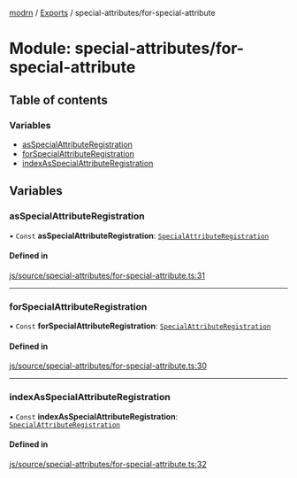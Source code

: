[modrn](../README.md) / [Exports](../modules.md) / special-attributes/for-special-attribute

# Module: special-attributes/for-special-attribute

## Table of contents

### Variables

- [asSpecialAttributeRegistration](special_attributes_for_special_attribute.md#asspecialattributeregistration)
- [forSpecialAttributeRegistration](special_attributes_for_special_attribute.md#forspecialattributeregistration)
- [indexAsSpecialAttributeRegistration](special_attributes_for_special_attribute.md#indexasspecialattributeregistration)

## Variables

### asSpecialAttributeRegistration

• `Const` **asSpecialAttributeRegistration**: [`SpecialAttributeRegistration`](core_types_variables.md#specialattributeregistration)

#### Defined in

[js/source/special-attributes/for-special-attribute.ts:31](https://github.com/alexbfr/modrn/blob/e23b9e9/modrn.ts/js/source/special-attributes/for-special-attribute.ts#L31)

___

### forSpecialAttributeRegistration

• `Const` **forSpecialAttributeRegistration**: [`SpecialAttributeRegistration`](core_types_variables.md#specialattributeregistration)

#### Defined in

[js/source/special-attributes/for-special-attribute.ts:30](https://github.com/alexbfr/modrn/blob/e23b9e9/modrn.ts/js/source/special-attributes/for-special-attribute.ts#L30)

___

### indexAsSpecialAttributeRegistration

• `Const` **indexAsSpecialAttributeRegistration**: [`SpecialAttributeRegistration`](core_types_variables.md#specialattributeregistration)

#### Defined in

[js/source/special-attributes/for-special-attribute.ts:32](https://github.com/alexbfr/modrn/blob/e23b9e9/modrn.ts/js/source/special-attributes/for-special-attribute.ts#L32)

